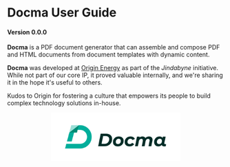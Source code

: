 
# Docma User Guide

#### Version 0.0.0

**Docma** is a PDF document generator that can assemble and compose PDF and HTML documents
from document templates with dynamic content.

**Docma** was developed at [Origin Energy](https://www.originenergy.com.au) as part of the
*Jindabyne* initiative. While not part of our core IP, it proved valuable
internally, and we're sharing it in the hope it's useful to others.

Kudos to Origin for fostering a culture that empowers its people
to build complex technology solutions in-house.

<div style="text-align: center;">
    <img src="img/docma-logo/svg/docma-logo-horizontal-light.svg" alt="Docma logo (horizontal)" width="300"/>
</div>


